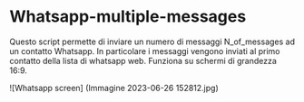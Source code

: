# Whatsapp-multiple-messages
Questo script permette di inviare un numero di messaggi N_of_messages ad un contatto Whatsapp.
In particolare i messaggi vengono inviati al primo contatto della lista di whatsapp web.
Funziona su schermi di grandezza 16:9.

![Whatsapp screen] (Immagine 2023-06-26 152812.jpg)
